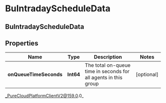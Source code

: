# BuIntradayScheduleData

## BuIntradayScheduleData

## Properties

|Name | Type | Description | Notes|
|------------ | ------------- | ------------- | -------------|
| **onQueueTimeSeconds** | **Int64** | The total on-queue time in seconds for all agents in this group | [optional] |



_PureCloudPlatformClientV2@159.0.0_
